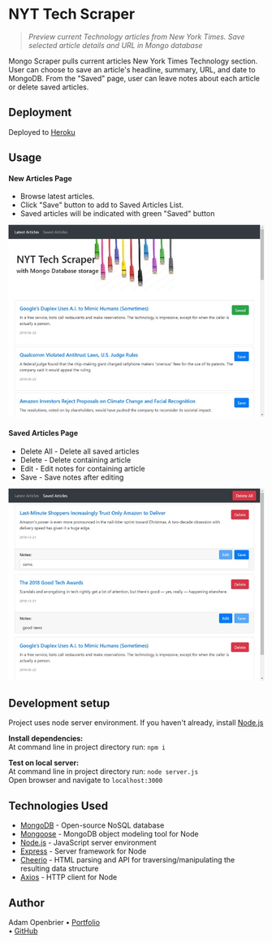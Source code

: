 # NYT Tech Scraper
> _Preview current Technology articles from New York Times. Save selected article details and URL in Mongo database_

Mongo Scraper pulls current articles New York Times Technology section. User can choose to save an article's headline, summary, URL, and date to MongoDB. From the "Saved" page, user can leave notes about each article or delete saved articles.

## Deployment
Deployed to [Heroku](https://mdb-scraper.herokuapp.com/)

## Usage 
#### New Articles Page
- Browse latest articles. 
- Click "Save" button to add to Saved Articles List.  
- Saved articles will be indicated with green "Saved" button  

![Latest Articles Page](./readme/latest.jpg)  

#### Saved Articles Page
- Delete All - Delete all saved articles
- Delete - Delete containing article
- Edit - Edit notes for containing article
- Save - Save notes after editing  

![Saved Articles Page](./readme/saved.jpg)

## Development setup
Project uses node server environment. If you haven't already, install [Node.js](https://nodejs.org/en/download/)  
  
**Install dependencies:**  
At command line in project directory run: `npm i`  
  
**Test on local server:**  
At command line in project directory run: `node server.js`  
Open browser and navigate to `localhost:3000`

## Technologies Used
- [MongoDB](https://www.mongodb.com/) - Open-source NoSQL database
- [Mongoose](https://www.npmjs.com/package/mongoose) - MongoDB object modeling tool for Node
- [Node.js](https://nodejs.org) - JavaScript server environment
- [Express](https://www.npmjs.com/package/express) - Server framework for Node
- [Cheerio](https://www.npmjs.com/package/cheerio) - HTML parsing and API for traversing/manipulating the resulting data structure
- [Axios](https://www.npmjs.com/package/axios) - HTTP client for Node

## Author
Adam Openbrier
 &bull; [Portfolio](https://www.adamopenbrier.com/portfolio.html)  
 &bull; [GitHub](https://github.com/aOpenbrier)  